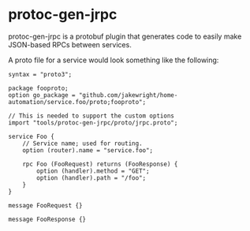 # protoc-gen-jrpc

protoc-gen-jrpc is a protobuf plugin that generates code to easily
make JSON-based RPCs between services.

A proto file for a service would look something like the following:

```
syntax = "proto3";

package fooproto;
option go_package = "github.com/jakewright/home-automation/service.foo/proto;fooproto";

// This is needed to support the custom options
import "tools/protoc-gen-jrpc/proto/jrpc.proto";

service Foo {
    // Service name; used for routing.
    option (router).name = "service.foo";

    rpc Foo (FooRequest) returns (FooResponse) {
        option (handler).method = "GET";
        option (handler).path = "/foo";
    }
}

message FooRequest {}

message FooResponse {}
``` 
